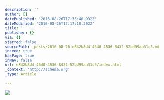 ```yaml
---
description: ''
author: []
datePublished: '2016-08-26T17:35:40.932Z'
dateModified: '2016-08-26T17:17:18.202Z'
title: ''
publisher: {}
via: {}
starred: false
sourcePath: _posts/2016-08-26-e842b8d4-4640-4536-8432-52bd99aa31c3.md
inFeed: true
hasPage: true
inNav: false
url: e842b8d4-4640-4536-8432-52bd99aa31c3/index.html
_context: 'http://schema.org'
_type: Article

---
```

![](https://the-grid-user-content.s3-us-west-2.amazonaws.com/390c53f9-d97c-4a83-9a47-377cbbfe2994.jpg)